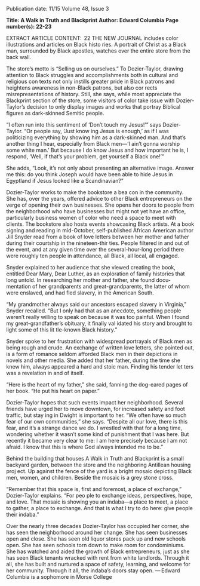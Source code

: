 Publication date: 11/15
Volume 48, Issue 3

**Title: A Walk in Truth and Blackprint**
**Author: Edward Columbia**
**Page number(s): 22-23**

EXTRACT ARTICLE CONTENT:
 22
THE  NEW  JOURNAL
includes color illustrations and articles on Black histo­
ries. A portrait of Christ as a Black man, surrounded by 
Black apostles, watches over the entire store from the 
back wall. 

The store’s motto is “Selling us on ourselves.” To 
Dozier-Taylor, drawing attention to Black struggles and 
accomplishments both in cultural and religious con­
texts not only instills greater pride in Black patrons and 
heightens awareness in non-Black patrons, but also cor­
rects misrepresentations of history. Still, she says, while 
most appreciate the Blackprint section of the store, 
some visitors of color take issue with Dozier-Taylor’s 
decision to only display images and works that portray 
Biblical figures as dark-skinned Semitic people. 

“I often run into this sentiment of ‘Don’t touch my 
Jesus!’” says Dozier-Taylor. “Or people say, ‘Just know­
ing Jesus is enough,’ as if I was politicizing everything 
by showing him as a dark-skinned man. And that’s 
another thing I hear, especially from Black men—‘I 
ain’t gonna worship some white man.’ But because I do 
know Jesus and how important he is, I respond, ‘Well, 
if that’s your problem, get yourself a Black one!’”

She adds, “Look, it’s not only about presenting an 
alternative image. Answer me this: do you think Joseph 
would have been able to hide Jesus in Egyptland if 
Jesus looked like a Scandinavian?”

Dozier-Taylor works to make the bookstore a bea­
con in the community. She has, over the years, offered 
advice to other Black entrepreneurs on the verge of 
opening their own businesses. She opens her doors to 
people from the neighborhood who have businesses 
but might not yet have an office, particularly business­
women of color who need a space to meet with clients. 
The bookstore also hosts events showcasing Black 
artists. At a book signing and reading in mid-October, 
self-published African American author Jill Snyder 
read from a book of love letters between her mother 
and father during their courtship in the nineteen-thir­
ties. People filtered in and out of the event, and at any 
given time over the several-hour-long period there 
were roughly ten people in attendance, all Black, all 
local, all engaged. 

Snyder explained to her audience that she viewed 
creating the book, entitled Dear Mary, Dear Luther, 
as an exploration of family histories that long untold. 
In researching her mother and father, she found docu­
mentation of her grandparents and great-grandparents, 
the latter of whom were enslaved, and had fled slavery, 
in the American South. 

“My grandmother always said our ancestors escaped 
slavery in Virginia,” Snyder recalled. “But I only had 
that as an anecdote, something people weren’t really 
willing to speak on because it was too painful. When 
I found my great-grandfather’s obituary, it finally val­
idated his story and brought to light some of this lit­
tle-known Black history.”

Snyder spoke to her frustration with widespread 
portrayals of Black men as being rough and crude. 
An exchange of written love letters, she pointed out, 
is a form of romance seldom afforded Black men in 
their depictions in novels and other media. She added 
that her father, during the time she knew him, always 
appeared a hard and stoic man. Finding his tender let­
ters was a revelation in and of itself.

“Here is the heart of my father,” she said, fanning 
the dog-eared pages of her book. “He put his heart 
on paper.” 

Dozier-Taylor hopes that such events impact her 
neighborhood. Several friends have urged her to move 
downtown, for increased safety and foot traffic, but stay­
ing in Dwight is important to her. “We often have so 
much fear of our own communities,” she says. “Despite 
all our love, there is this fear, and it’s a strange dance 
we do. I wrestled with that for a long time, wondering 
whether it wasn’t some kind of punishment that I was 
here. But recently it became very clear to me: I am 
here precisely because I am not afraid. I know that this 
is where God always intended me to be.”

Behind the building that houses A Walk in Truth 
and Blackprint is a small backyard garden, between 
the store and the neighboring Antillean housing proj­
ect. Up against the fence of the yard is a bright mosaic 
depicting Black men, women, and children. Beside the 
mosaic is a grey stone cross. 

“Remember that this space is, first and foremost, a 
place of exchange,” Dozier-Taylor explains. “For peo­
ple to exchange ideas, perspectives, hope, and love. 
That mosaic is showing you an indaba—a place to 
meet, a place to gather, a place to exchange. And that 
is what I try to do here: give people their indaba.”

Over the nearly three decades Dozier-Taylor has 
occupied her corner, she has seen the neighborhood 
around her change. She has seen businesses open and 
close. She has seen old liquor stores pack up and new 
schools open. She has seen schools torn down to make 
room for condominiums. She has watched and aided 
the growth of Black entrepreneurs, just as she has seen 
Black tenants wracked with rent from white landlords. 
Through it all, she has built and nurtured a space of 
safety, learning, and welcome for her community. 
Through it all, the indaba’s doors stay open.
— Edward Columbia is a sophomore
in Morse College